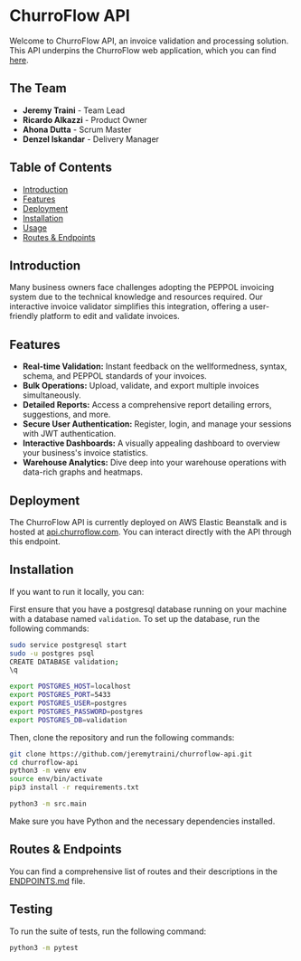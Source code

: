 # ChurroFlow API

Welcome to ChurroFlow API, an invoice validation and processing solution. This API underpins the ChurroFlow web application, which you can find [here](http://www.churroflow.com).

## The Team
- **Jeremy Traini** - Team Lead
- **Ricardo Alkazzi** - Product Owner
- **Ahona Dutta** - Scrum Master
- **Denzel Iskandar** - Delivery Manager


## Table of Contents

- [Introduction](#introduction)
- [Features](#features)
- [Deployment](#deployment)
- [Installation](#installation)
- [Usage](#usage)
- [Routes & Endpoints](#routes--endpoints)

## Introduction

Many business owners face challenges adopting the PEPPOL invoicing system due to the technical knowledge and resources required. Our interactive invoice validator simplifies this integration, offering a user-friendly platform to edit and validate invoices.

## Features

- **Real-time Validation:** Instant feedback on the wellformedness, syntax, schema, and PEPPOL standards of your invoices.
- **Bulk Operations:** Upload, validate, and export multiple invoices simultaneously.
- **Detailed Reports:** Access a comprehensive report detailing errors, suggestions, and more.
- **Secure User Authentication:** Register, login, and manage your sessions with JWT authentication.
- **Interactive Dashboards:** A visually appealing dashboard to overview your business's invoice statistics.
- **Warehouse Analytics:** Dive deep into your warehouse operations with data-rich graphs and heatmaps.

## Deployment

The ChurroFlow API is currently deployed on AWS Elastic Beanstalk and is hosted at [api.churroflow.com](http://api.churroflow.com). You can interact directly with the API through this endpoint.

## Installation

If you want to run it locally, you can:

First ensure that you have a postgresql database running on your machine with a database named `validation`. To set up the database, run the following commands:

```bash
sudo service postgresql start
sudo -u postgres psql
CREATE DATABASE validation;
\q

export POSTGRES_HOST=localhost
export POSTGRES_PORT=5433
export POSTGRES_USER=postgres
export POSTGRES_PASSWORD=postgres
export POSTGRES_DB=validation
```

Then, clone the repository and run the following commands:
```bash
git clone https://github.com/jeremytraini/churroflow-api.git
cd churroflow-api
python3 -m venv env
source env/bin/activate
pip3 install -r requirements.txt

python3 -m src.main
```

Make sure you have Python and the necessary dependencies installed.

## Routes & Endpoints

You can find a comprehensive list of routes and their descriptions in the [ENDPOINTS.md](ENDPOINTS.md) file.

## Testing

To run the suite of tests, run the following command:

```bash
python3 -m pytest
```
